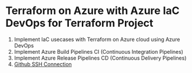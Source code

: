 # Terraform on Azure with Azure IaC DevOps for Terraform Project

1. Implement IaC usecases with Terraform on Azure cloud using Azure DevOps
2. Implement Azure Build Pipelines CI (Continuous Integration Pipelines)
3. Implement Azure Release Pipelines CD (Continuous Delivery Pipelines)
4. [Github SSH Connection](https://docs.github.com/en/github/authenticating-to-github/connecting-to-github-with-ssh/about-ssh)
